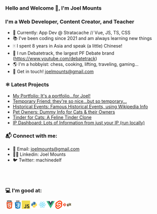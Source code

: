 
<!--
**xeonstaff/xeonstaff** is a ✨ _special_ ✨ repository because its `README.md` (this file) appears on your GitHub profile.

Here are some ideas to get<!-- <img align="center" src="https://pbs.twimg.com/profile_banners/1951820972/1611850287/1080x360" /> -->

### Hello and Welcome 👋, I'm Joel Mounts

### I'm a Web Developer, Content Creator, and Teacher
- 📍 Currently: App Dev @ Stratacache // Vue, JS, TS, CSS
- 📚 I've been coding since 2021 and am always learning new things
- 🀄 I spent 8 years in Asia and speak (a little) Chinese!
- 🐆 I run Debatetrack, the largest PF Debate brand (https://www.youtube.com/debatetrack)
- 🌎 I'm a hobbyist: chess, cooking, lifting, traveling, gaming...
- 🔎 Get in touch! joelmounts@gmail.com


### ⚛️ Latest Projects
<!-- React:START -->
- [My Portfolio: It's a portfolio...for Joel!](https://joel--portfolio.herokuapp.com/)
- [Temporary Friend: they're so nice...but so temporary...](https://tempfriend-ay7fpl9yv-xeonstaff.vercel.app/)
- [Historical Events: Famous Historical Events, using Wikipedia Info](https://react-births-and-deaths-o3xbe3rz1-xeonstaff.vercel.app/births)
- [Pet Owners: Dummy Info for Cats & their Owners](https://react-cat-app-lilac.vercel.app/)
- [Tinder for Cats: A Feline Tinder Clone](https://react-tinder-for-cats-7k6i87286-xeonstaff.vercel.app/)
- [IP Dashboard: Lots of Information from just your IP (run locally)](https://github.com/xeonstaff/ip-dashboard)
<!-- React:END -->

### 📬 Connect with me:
-  📧 Email: joelmounts@gmail.com
-  🧑‍💼 Linkedin: Joel Mounts
-  🐦 Twitter: machinedelf

<br />
<br />

### 💻 I'm good at:
<img align="left" target="_blank" alt="HTML" width="26px" src="https://raw.githubusercontent.com/github/explore/80688e429a7d4ef2fca1e82350fe8e3517d3494d/topics/html/html.png" />
<img align="left" target="_blank" alt="CSS" width="26px" src="https://raw.githubusercontent.com/github/explore/80688e429a7d4ef2fca1e82350fe8e3517d3494d/topics/css/css.png" />
<img align="left" target="_blank" alt="JavaScript" width="26px" src="https://raw.githubusercontent.com/github/explore/80688e429a7d4ef2fca1e82350fe8e3517d3494d/topics/javascript/javascript.png" />
<img align="left" target="_blank" alt="Python" width="26px" src="https://raw.githubusercontent.com/github/explore/80688e429a7d4ef2fca1e82350fe8e3517d3494d/topics/python/python.png" />
<img align="left" target="_blank" alt="React" width="26px" src="https://raw.githubusercontent.com/github/explore/80688e429a7d4ef2fca1e82350fe8e3517d3494d/topics/react/react.png" />
<img align="left" target="_blank" alt="Vue" width="26px" src="https://raw.githubusercontent.com/github/explore/80688e429a7d4ef2fca1e82350fe8e3517d3494d/topics/vue/vue.png" />
<img align="left" target="_blank" alt="Svelte" width="26px" src="https://raw.githubusercontent.com/github/explore/42198dc9113595ddd22cc12771bb719c8cf08b67/topics/svelte/svelte.png" />
<img align="left" target="_blank" alt="git" width="26px" src="https://raw.githubusercontent.com/github/explore/80688e429a7d4ef2fca1e82350fe8e3517d3494d/topics/git/git.png" />

<br />
<br />
